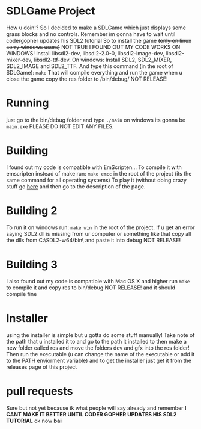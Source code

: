 # SDLGame Project
How u doin!? So I decided to make a SDLGame which just displays some grass blocks and no controls. Remember im gonna have to wait until codergopher updates his SDL2 tutorial
So to install the game ~~(only on linux sorry windows users)~~
NOT TRUE I FOUND OUT MY CODE WORKS ON WINDOWS!
Install libsdl2-dev, libsdl2-2.0-0, libsdl2-image-dev, libsdl2-mixer-dev, libsdl2-ttf-dev. On windows: Install SDL2, SDL2_MIXER, SDL2_IMAGE and SDL2_TTF.
And type this command (in the root of SDLGame):
`make`
That will compile everything and run the game when u close the game copy the res folder to /bin/debug/ NOT RELEASE!
# Running
just go to the bin/debug folder and type `./main` on windows its gonna be `main.exe`
PLEASE DO NOT EDIT ANY FILES.
# Building
I found out my code is compatible with EmScripten...
To compile it with emscripten instead of make run:
`make emcc`
in the root of the project (its the same command for all operating systems)
To play it (without doing crazy stuff go [here](https://hdfsyu.itch.io/sdlgame) and then go to the description of the page.
# Building 2
To run it on windows run:
`make win`
in the root of the project.
If u get an error saying SDL2.dll is missing from ur computer or something like that copy all the dlls from C:\SDL2-w64\bin\ and paste it into debug NOT RELEASE!
# Building 3
I also found out my code is compatible with Mac OS X and higher run `make` to compile it and copy res to bin/debug NOT RELEASE! and it should compile fine
# Installer
using the installer is simple but u gotta do some stuff manually! Take note of the path that u installed it to and go to the path it installed to then make a new folder called res and move the folders dev and gfx into the res folder! Then run the executable (u can change the name of the executable or add it to the PATH enviorment variable) and to get the installer just get it from the releases page of this project
# pull requests
Sure but not yet because ik what people will say already and remember **I CANT MAKE IT BETTER UNTIL CODER GOPHER UPDATES HIS SDL2 TUTORIAL** ok now **bai**
